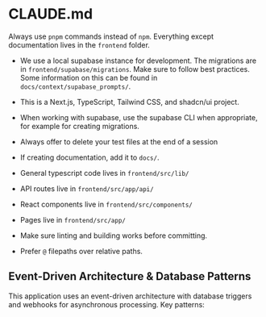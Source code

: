 # CLAUDE.md

Always use `pnpm` commands instead of `npm`. Everything except documentation lives in the `frontend` folder.

- We use a local supabase instance for development. The migrations are in `frontend/supabase/migrations`. Make sure to follow best practices. Some information on this can be found in `docs/context/supabase_prompts/`.

- This is a Next.js, TypeScript, Tailwind CSS, and shadcn/ui project.

- When working with supabase, use the supabase CLI when appropriate, for example for creating migrations.

- Always offer to delete your test files at the end of a session

- If creating documentation, add it to `docs/`.

- General typescript code lives in `frontend/src/lib/`
- API routes live in `frontend/src/app/api/`
- React components live in `frontend/src/components/`
- Pages live in `frontend/src/app/`

- Make sure linting and building works before committing.

- Prefer `@` filepaths over relative paths.

## Event-Driven Architecture & Database Patterns

This application uses an event-driven architecture with database triggers and webhooks for asynchronous processing. Key patterns:
